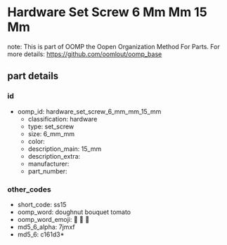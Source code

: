 # Hardware Set Screw 6 Mm Mm 15 Mm  

note: This is part of OOMP the Oopen Organization Method For Parts. For more details: https://github.com/oomlout/oomp_base

##  part details





### id
* oomp_id: hardware_set_screw_6_mm_mm_15_mm
  * classification: hardware
  * type: set_screw
  * size: 6_mm_mm
  * color: 
  * description_main: 15_mm
  * description_extra: 
  * manufacturer: 
  * part_number: 

### other_codes
* short_code: ss15
* oomp_word: doughnut bouquet tomato
* oomp_word_emoji: :doughnut: :bouquet: :tomato:
* md5_6_alpha: 7jmxf
* md5_6: c161d3* 